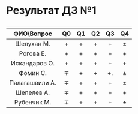 # Результат ДЗ №1  

## 
|ФИО\Вопрос| Q0 | Q1 | Q2 | Q3 | Q4 | 
|:------:|:------:|:---------:|:---------:|:---------:|:-------:|
|Шелухан М.| + | + |+|+|±|
|Рогова Е.| + | + |+|+|+|
|Искандаров О.| + | + |+|+|+|
|Фомин С.| ∓ | + |+|+.|±|
|Палагашвили А.| ∓ | + |+|+|±|
|Шепелев А.| ∓ | + |+|+|+|
|Рубенчик М.| ∓ | + |+|+|±|
